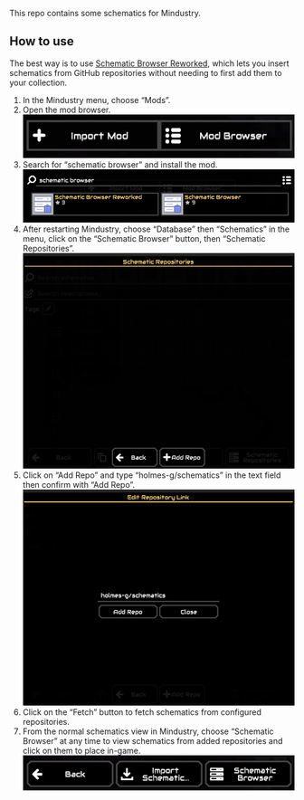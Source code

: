 This repo contains some schematics for Mindustry.

## How to use

The best way is to use [Schematic Browser Reworked](https://github.com/StormyBytes/mindustry-schematic-browser), which lets you insert schematics from GitHub repositories without needing to first add them to your collection.

1. In the Mindustry menu, choose “Mods”.
2. Open the mod browser.  
![screenshot of the “Import Mod” and “Mod Browser” buttons](images/mod-buttons.png)
3. Search for “schematic browser” and install the mod.  
![screenshot of the search results with the Schematic Browser mod](images/mod-search.png)
4. After restarting Mindustry, choose “Database” then “Schematics” in the menu, click on the “Schematic Browser” button, then “Schematic Repositories”.  
![screenshot of schematic repositories](images/repositories.png)
5. Click on “Add Repo” and type “holmes-g/schematics” in the text field then confirm with “Add Repo”.  
![screenshot of the text field to add a repository](images/repository.png)
6. Click on the “Fetch” button to fetch schematics from configured repositories.
7. From the normal schematics view in Mindustry, choose “Schematic Browser” at any time to view schematics from added repositories and click on them to place in-game.  
![screenshot of the buttons at the bottom of the schematics view](images/schematic-buttons.png)

